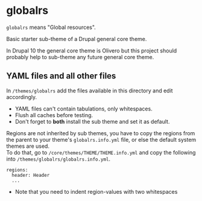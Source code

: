 # globalrs

`globalrs` means "Global resources".

Basic starter sub-theme of a Drupal general core theme.

In Drupal 10 the general core theme is Olivero but this project should probably help to sub-theme any future general core theme.

## YAML files and all other files

In `/themes/globalrs` add the files available in this directory and edit accordingly.

* YAML files can't contain tabulations, only whitespaces.
* Flush all caches before testing.
* Don't forget to **both** install the sub theme and set it as default.

Regions are not inherited by sub themes, you have to copy the regions from the parent to your theme's `globalrs.info.yml` file, or else the default system themes are used.<br>
To do that, go to `/core/themes/THEME/THEME.info.yml` and copy the following into `/themes/globalrs/globalrs.info.yml`.

```
regions:
  header: Header
  ...
```

* Note that you need to indent region-values with two whitespaces
